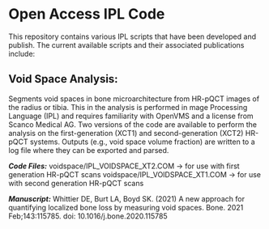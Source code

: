 # Open Access IPL Code

This repository contains various IPL scripts that have been developed and publish. The current available scripts and their associated publications include:

## Void Space Analysis:

Segments void spaces in bone microarchitecture from HR-pQCT images of the radius or tibia. This in the analysis is performed in mage Processing Language (IPL) and requires familiarity with OpenVMS and a license from Scanco Medical AG. Two versions of the code are available to perform the analysis on the first-generation (XCT1) and second-generation (XCT2) HR-pQCT systems. Outputs (e.g., void space volume fraction) are written to a log file where they can be exported and parsed.

***Code Files:***
voidspace/IPL_VOIDSPACE_XT2.COM -> for use with first generation HR-pQCT scans
voidspace/IPL_VOIDSPACE_XT1.COM -> for use with second generation HR-pQCT scans

***Manuscript:***
Whittier DE, Burt LA, Boyd SK. (2021) A new approach for quantifying localized bone loss by measuring void spaces. Bone. 2021 Feb;143:115785. doi: 10.1016/j.bone.2020.115785